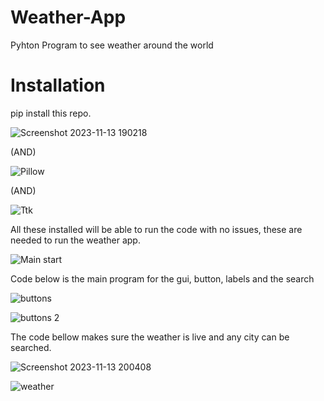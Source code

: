 # Weather-App
Pyhton Program to see weather around the world

# Installation
pip install this repo.

![Screenshot 2023-11-13 190218](https://github.com/HassanMTS/Weather-App/assets/150341521/c01995f7-e2fb-40b9-98fd-559ab9973f59)

(AND)

![Pillow](https://github.com/HassanMTS/Weather-App/assets/150341521/766c4d3e-88a5-454c-9e55-84a700e22a96)

(AND)

![Ttk](https://github.com/HassanMTS/Weather-App/assets/150341521/6d8369ae-d447-448e-8b89-3abb614b32e1)

All these installed will be able to run the code with no issues, these are needed to run the weather app.

![Main start](https://github.com/HassanMTS/Weather-App/assets/150341521/180451e2-cf9f-4af7-949d-f33780497f27)

Code below is the main program for the gui, button, labels and the search

![buttons](https://github.com/HassanMTS/Weather-App/assets/150341521/51a44166-1723-4ec6-8872-a944d9c7146f)

![buttons 2](https://github.com/HassanMTS/Weather-App/assets/150341521/98a3290f-ef50-4181-96c6-fc7a8863665c)

The code bellow makes sure the weather is live and any city can be searched.

![Screenshot 2023-11-13 200408](https://github.com/HassanMTS/Weather-App/assets/150341521/084f5d1c-5fa5-44cc-bc61-8d08ae5f2643)

![weather](https://github.com/HassanMTS/Weather-App/assets/150341521/2a616e53-253d-4616-a118-07bc76b6f4fa)
